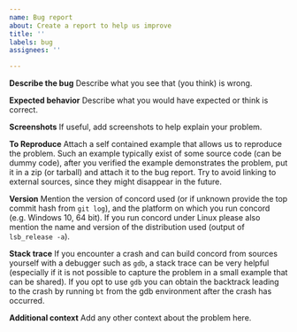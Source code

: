 ```yaml
---
name: Bug report
about: Create a report to help us improve
title: ''
labels: bug
assignees: ''

---
```


**Describe the bug**
Describe what you see that (you think) is wrong.

**Expected behavior**
Describe what you would have expected or think is correct.

**Screenshots**
If useful, add screenshots to help explain your problem.

**To Reproduce**
Attach a self contained example that allows us to reproduce the problem.
Such an example typically exist of some source code (can be dummy code), after you verified the example demonstrates the problem, put it in a zip (or tarball) and attach it to the bug report. Try to avoid linking to external sources, since they might disappear in the future.

**Version**
Mention the version of concord used (or if unknown provide the top commit hash from `git log`), and the platform on which you run concord (e.g. Windows 10, 64 bit). If you run concord under Linux please also mention the name and version of the distribution used (output of `lsb_release -a`).  

**Stack trace**
If you encounter a crash and can build concord from sources yourself with a debugger such as `gdb`, a stack trace can be very helpful (especially if it is not possible to capture the problem in a small example that can be shared). If you opt to use `gdb` you can obtain the backtrack leading to the crash by running `bt` from the gdb environment after the crash has occurred.

**Additional context**
Add any other context about the problem here.
